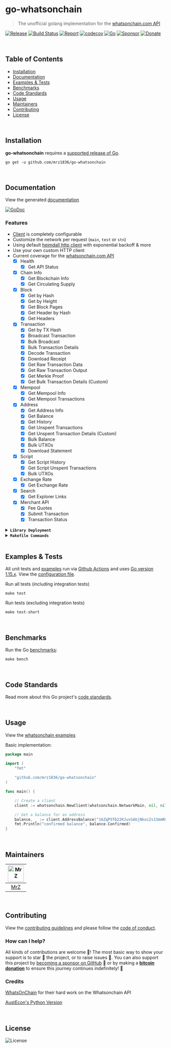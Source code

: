 # go-whatsonchain
> The unofficial golang implementation for the [whatsonchain.com API](https://developers.whatsonchain.com/)

[![Release](https://img.shields.io/github/release-pre/mrz1836/go-whatsonchain.svg?logo=github&style=flat&v=1)](https://github.com/mrz1836/go-whatsonchain/releases)
[![Build Status](https://img.shields.io/github/workflow/status/mrz1836/go-whatsonchain/run-go-tests?logo=github&v=3)](https://github.com/mrz1836/go-whatsonchain/actions)
[![Report](https://goreportcard.com/badge/github.com/mrz1836/go-whatsonchain?style=flat&v=2)](https://goreportcard.com/report/github.com/mrz1836/go-whatsonchain)
[![codecov](https://codecov.io/gh/mrz1836/go-whatsonchain/branch/master/graph/badge.svg)](https://codecov.io/gh/mrz1836/go-whatsonchain)
[![Go](https://img.shields.io/github/go-mod/go-version/mrz1836/go-whatsonchain)](https://golang.org/)
[![Sponsor](https://img.shields.io/badge/sponsor-MrZ-181717.svg?logo=github&style=flat&v=3)](https://github.com/sponsors/mrz1836)
[![Donate](https://img.shields.io/badge/donate-bitcoin-ff9900.svg?logo=bitcoin&style=flat)](https://mrz1818.com/?tab=tips&utm_source=github&utm_medium=sponsor-link&utm_campaign=go-whatsonchain&utm_term=go-whatsonchain&utm_content=go-whatsonchain)

<br/>

## Table of Contents
- [Installation](#installation)
- [Documentation](#documentation)
- [Examples & Tests](#examples--tests)
- [Benchmarks](#benchmarks)
- [Code Standards](#code-standards)
- [Usage](#usage)
- [Maintainers](#maintainers)
- [Contributing](#contributing)
- [License](#license)

<br/>

## Installation

**go-whatsonchain** requires a [supported release of Go](https://golang.org/doc/devel/release.html#policy).
```shell script
go get -u github.com/mrz1836/go-whatsonchain
```

<br/>

## Documentation
View the generated [documentation](https://pkg.go.dev/github.com/mrz1836/go-whatsonchain)

[![GoDoc](https://godoc.org/github.com/mrz1836/go-whatsonchain?status.svg&style=flat)](https://pkg.go.dev/github.com/mrz1836/go-whatsonchain)

### Features
- [Client](client.go) is completely configurable
- Customize the network per request (`main`, `test` or `stn`)
- Using default [heimdall http client](https://github.com/gojek/heimdall) with exponential backoff & more
- Use your own custom HTTP client
- Current coverage for the [whatsonchain.com API](https://developers.whatsonchain.com/)
    - [x] Health
        - [x] Get API Status
    - [x] Chain Info
        - [x] Get Blockchain Info
        - [x] Get Circulating Supply
    - [x] Block
        - [x] Get by Hash
        - [x] Get by Height
        - [x] Get Block Pages
        - [x] Get Header by Hash
        - [x] Get Headers
    - [x] Transaction
        - [x] Get by TX Hash
        - [x] Broadcast Transaction
        - [x] Bulk Broadcast
        - [x] Bulk Transaction Details
        - [x] Decode Transaction
        - [x] Download Receipt
        - [x] Get Raw Transaction Data
        - [x] Get Raw Transaction Output
        - [x] Get Merkle Proof
        - [x] Get Bulk Transaction Details (Custom)
    - [x] Mempool
        - [x] Get Mempool Info
        - [x] Get Mempool Transactions
    - [x] Address
        - [x] Get Address Info
        - [x] Get Balance
        - [x] Get History
        - [x] Get Unspent Transactions
        - [x] Get Unspent Transaction Details (Custom)
        - [x] Bulk Balance
        - [x] Bulk UTXOs
        - [x] Download Statement
    - [x] Script
        - [x] Get Script History
        - [x] Get Script Unspent Transactions
        - [x] Bulk UTXOs
    - [x] Exchange Rate
        - [x] Get Exchange Rate
    - [x] Search
        - [x] Get Explorer Links
    - [x] Merchant API
        - [x] Fee Quotes
        - [x] Submit Transaction
        - [x] Transaction Status

<details>
<summary><strong><code>Library Deployment</code></strong></summary>
<br/>

[goreleaser](https://github.com/goreleaser/goreleaser) for easy binary or library deployment to Github and can be installed via: `brew install goreleaser`.

The [.goreleaser.yml](.goreleaser.yml) file is used to configure [goreleaser](https://github.com/goreleaser/goreleaser).

Use `make release-snap` to create a snapshot version of the release, and finally `make release` to ship to production.
</details>

<details>
<summary><strong><code>Makefile Commands</code></strong></summary>
<br/>

View all `makefile` commands
```shell script
make help
```

List of all current commands:
```text
all                  Runs lint, test-short and vet
clean                Remove previous builds and any test cache data
clean-mods           Remove all the Go mod cache
coverage             Shows the test coverage
godocs               Sync the latest tag with GoDocs
help                 Show this help message
install              Install the application
install-go           Install the application (Using Native Go)
lint                 Run the golangci-lint application (install if not found)
release              Full production release (creates release in Github)
release              Runs common.release then runs godocs
release-snap         Test the full release (build binaries)
release-test         Full production test release (everything except deploy)
replace-version      Replaces the version in HTML/JS (pre-deploy)
tag                  Generate a new tag and push (tag version=0.0.0)
tag-remove           Remove a tag if found (tag-remove version=0.0.0)
tag-update           Update an existing tag to current commit (tag-update version=0.0.0)
test                 Runs vet, lint and ALL tests
test-ci              Runs all tests via CI (exports coverage)
test-ci-no-race      Runs all tests via CI (no race) (exports coverage)
test-ci-short        Runs unit tests via CI (exports coverage)
test-short           Runs vet, lint and tests (excludes integration tests)
uninstall            Uninstall the application (and remove files)
update-linter        Update the golangci-lint package (macOS only)
vet                  Run the Go vet application
```
</details>

<br/>

## Examples & Tests
All unit tests and [examples](examples) run via [Github Actions](https://github.com/mrz1836/go-whatsonchain/actions) and
uses [Go version 1.15.x](https://golang.org/doc/go1.15). View the [configuration file](.github/workflows/run-tests.yml).

Run all tests (including integration tests)
```shell script
make test
```

Run tests (excluding integration tests)
```shell script
make test-short
```

<br/>

## Benchmarks
Run the Go [benchmarks](whatsonchain_test.go):
```shell script
make bench
```

<br/>

## Code Standards
Read more about this Go project's [code standards](CODE_STANDARDS.md).

<br/>

## Usage
View the [whatsonchain examples](examples)

Basic implementation:
```go
package main

import (
    "fmt"
    
    "github.com/mrz1836/go-whatsonchain"
)

func main() {

    // Create a client
    client := whatsonchain.NewClient(whatsonchain.NetworkMain, nil, nil)

    // Get a balance for an address
    balance, _ := client.AddressBalance("16ZqP5Tb22KJuvSAbjNkoiZs13mmRmexZA")
    fmt.Println("confirmed balance", balance.Confirmed)
}
```
 
<br/>

## Maintainers
| [<img src="https://github.com/mrz1836.png" height="50" alt="MrZ" />](https://github.com/mrz1836) |
|:---:|
| [MrZ](https://github.com/mrz1836) |
              
<br/>

## Contributing
View the [contributing guidelines](CONTRIBUTING.md) and please follow the [code of conduct](CODE_OF_CONDUCT.md).

### How can I help?
All kinds of contributions are welcome :raised_hands:! 
The most basic way to show your support is to star :star2: the project, or to raise issues :speech_balloon:. 
You can also support this project by [becoming a sponsor on GitHub](https://github.com/sponsors/mrz1836) :clap: 
or by making a [**bitcoin donation**](https://mrz1818.com/?tab=tips&utm_source=github&utm_medium=sponsor-link&utm_campaign=go-whatsonchain&utm_term=go-whatsonchain&utm_content=go-whatsonchain) to ensure this journey continues indefinitely! :rocket:


### Credits

[WhatsOnChain](https://tncpw.co/65733e42) for their hard work on the Whatsonchain API

[AustEcon's Python Version](https://github.com/AustEcon/whatsonchain)

<br/>

## License

![License](https://img.shields.io/github/license/mrz1836/go-whatsonchain.svg?style=flat)